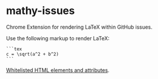 mathy-issues
============

Chrome Extension for rendering LaTeX within GitHub issues.

Use the following markup to render LaTeX:

    ```tex
    c = \sqrt(a^2 + b^2)
    ```
    
[Whitelisted HTML elements and attributes](https://github.com/jch/html-pipeline/blob/863ebd255ba8947bcf3b015685c615546567200d/lib/html/pipeline/sanitization_filter.rb#L44-L72).